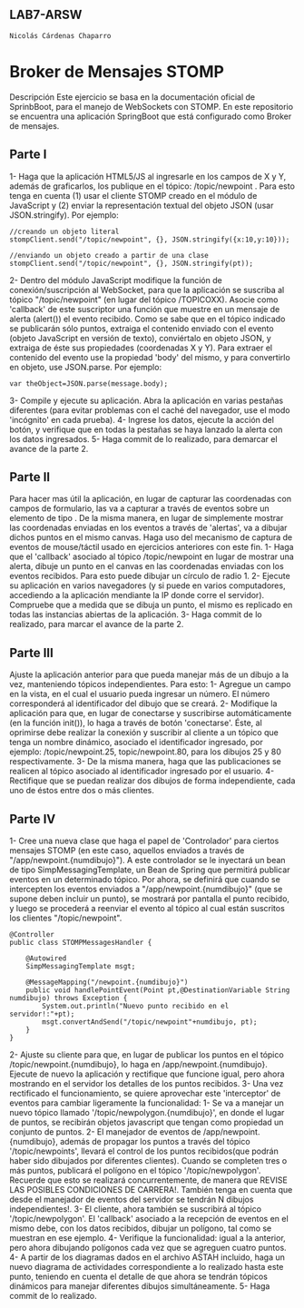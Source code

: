 ## LAB7-ARSW

```
Nicolás Cárdenas Chaparro
```

# Broker de Mensajes STOMP

Descripción
Este ejercicio se basa en la documentación oficial de SprinbBoot, para el manejo de WebSockets con STOMP.
En este repositorio se encuentra una aplicación SpringBoot que está configurado como Broker de mensajes.


## Parte I

1-  Haga que la aplicación HTML5/JS al ingresarle en los campos de X y Y, además de graficarlos, los publique en el tópico: /topic/newpoint . Para esto tenga en cuenta (1) usar el cliente STOMP creado en el módulo de JavaScript y (2) enviar la representación textual del objeto JSON (usar JSON.stringify). Por ejemplo:

```
//creando un objeto literal
stompClient.send("/topic/newpoint", {}, JSON.stringify({x:10,y:10}));
```

```
//enviando un objeto creado a partir de una clase
stompClient.send("/topic/newpoint", {}, JSON.stringify(pt)); 
```

2-  Dentro del módulo JavaScript modifique la función de conexión/suscripción al WebSocket, para que la aplicación se suscriba al tópico "/topic/newpoint" (en lugar del tópico /TOPICOXX). Asocie como 'callback' de este suscriptor una función que muestre en un mensaje de alerta (alert()) el evento recibido. Como se sabe que en el tópico indicado se publicarán sólo puntos, extraiga el contenido enviado con el evento (objeto JavaScript en versión de texto), conviértalo en objeto JSON, y extraiga de éste sus propiedades (coordenadas X y Y). Para extraer el contenido del evento use la propiedad 'body' del mismo, y para convertirlo en objeto, use JSON.parse. Por ejemplo:

```
var theObject=JSON.parse(message.body);
```

3-  Compile y ejecute su aplicación. Abra la aplicación en varias pestañas diferentes (para evitar problemas con el caché del navegador, use el modo 'incógnito' en cada prueba).
4-  Ingrese los datos, ejecute la acción del botón, y verifique que en todas la pestañas se haya lanzado la alerta con los datos ingresados.
5- Haga commit de lo realizado, para demarcar el avance de la parte 2.


## Parte II

Para hacer mas útil la aplicación, en lugar de capturar las coordenadas con campos de formulario, las va a capturar a través de eventos sobre un elemento de tipo <canvas>. De la misma manera, en lugar de simplemente mostrar las coordenadas enviadas en los eventos a través de 'alertas', va a dibujar dichos puntos en el mismo canvas. Haga uso del mecanismo de captura de eventos de mouse/táctil usado en ejercicios anteriores con este fin.
  1-  Haga que el 'callback' asociado al tópico /topic/newpoint en lugar de mostrar una alerta, dibuje un punto en el canvas en las coordenadas enviadas con los eventos recibidos. Para esto puede dibujar un círculo de radio 1.
  2-  Ejecute su aplicación en varios navegadores (y si puede en varios computadores, accediendo a la aplicación mendiante la IP donde corre el servidor). Compruebe que a medida que se dibuja un punto, el mismo es replicado en todas las instancias abiertas de la aplicación.
  3-  Haga commit de lo realizado, para marcar el avance de la parte 2.
  
## Parte III

Ajuste la aplicación anterior para que pueda manejar más de un dibujo a la vez, manteniendo tópicos independientes. Para esto:
  1-  Agregue un campo en la vista, en el cual el usuario pueda ingresar un número. El número corresponderá al identificador del dibujo que se creará.
  2-  Modifique la aplicación para que, en lugar de conectarse y suscribirse automáticamente (en la función init()), lo haga a través de botón 'conectarse'. Éste, al oprimirse debe realizar la conexión y suscribir al cliente a un tópico que tenga un nombre dinámico, asociado el identificador ingresado, por ejemplo: /topic/newpoint.25, topic/newpoint.80, para los dibujos 25 y 80 respectivamente.
  3-  De la misma manera, haga que las publicaciones se realicen al tópico asociado al identificador ingresado por el usuario.
  4-  Rectifique que se puedan realizar dos dibujos de forma independiente, cada uno de éstos entre dos o más clientes.

## Parte IV

1-  Cree una nueva clase que haga el papel de 'Controlador' para ciertos mensajes STOMP (en este caso, aquellos enviados a través de "/app/newpoint.{numdibujo}"). A este controlador se le inyectará un bean de tipo SimpMessagingTemplate, un Bean de Spring que permitirá publicar eventos en un determinado tópico. Por ahora, se definirá que cuando se intercepten los eventos enviados a "/app/newpoint.{numdibujo}" (que se supone deben incluir un punto), se mostrará por pantalla el punto recibido, y luego se procederá a reenviar el evento al tópico al cual están suscritos los clientes "/topic/newpoint".

```
@Controller
public class STOMPMessagesHandler {
	
	@Autowired
	SimpMessagingTemplate msgt;
    
	@MessageMapping("/newpoint.{numdibujo}")    
	public void handlePointEvent(Point pt,@DestinationVariable String numdibujo) throws Exception {
		System.out.println("Nuevo punto recibido en el servidor!:"+pt);
		msgt.convertAndSend("/topic/newpoint"+numdibujo, pt);
	}
}
```

2-  Ajuste su cliente para que, en lugar de publicar los puntos en el tópico /topic/newpoint.{numdibujo}, lo haga en /app/newpoint.{numdibujo}. Ejecute de nuevo la aplicación y rectifique que funcione igual, pero ahora mostrando en el servidor los detalles de los puntos recibidos.
3-  Una vez rectificado el funcionamiento, se quiere aprovechar este 'interceptor' de eventos para cambiar ligeramente la funcionalidad:
  1-  Se va a manejar un nuevo tópico llamado '/topic/newpolygon.{numdibujo}', en donde el lugar de puntos, se recibirán objetos javascript que tengan como propiedad un conjunto de puntos.
  2-  El manejador de eventos de /app/newpoint.{numdibujo}, además de propagar los puntos a través del tópico '/topic/newpoints', llevará el control de los puntos recibidos(que podrán haber sido dibujados por diferentes clientes). Cuando se completen tres o más puntos, publicará el polígono en el tópico '/topic/newpolygon'. Recuerde que esto se realizará concurrentemente, de manera que REVISE LAS POSIBLES CONDICIONES DE CARRERA!. También tenga en cuenta que desde el manejador de eventos del servidor se tendrán N dibujos independientes!.
  3-  El cliente, ahora también se suscribirá al tópico '/topic/newpolygon'. El 'callback' asociado a la recepción de eventos en el mismo debe, con los datos recibidos, dibujar un polígono, tal como se muestran en ese ejemplo.
  4-  Verifique la funcionalidad: igual a la anterior, pero ahora dibujando polígonos cada vez que se agreguen cuatro puntos.
4-  A partir de los diagramas dados en el archivo ASTAH incluido, haga un nuevo diagrama de actividades correspondiente a lo realizado hasta este punto, teniendo en cuenta el detalle de que ahora se tendrán tópicos dinámicos para manejar diferentes dibujos simultáneamente.
5-  Haga commit de lo realizado.
